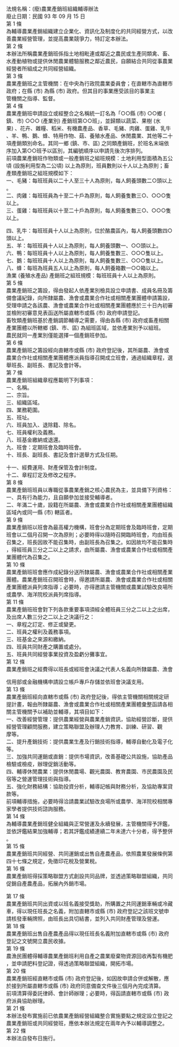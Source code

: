 法規名稱：(廢)農業產銷班組織輔導辦法  
廢止日期：民國 93 年 09 月 15 日  
第 1 條  
為輔導農業產銷組織建立企業化、資訊化及制度化的共同經營方式，以改  
善農業經營管理，並提高農業競爭力，特訂定本辦法。  
第 2 條  
本辦法所稱農業產銷班係指土地相毗連或鄰近之農民或生產同類禽、畜、  
水產動植物或提供休閒農業體驗服務之鄰近農民，自願結合共同從事農業  
經營者所組成之共同經營組織。  
第 3 條  
農業產銷班之主管機關：在中央為行政院農業委員會；在直轄市為直轄市  
政府；在縣 (市) 為縣 (市) 政府。但其目的事業應受該目的事業主  
管機關之指導、監督。  
第 4 條  
農業產銷班申請設立或經整合之名稱統一訂名為「○○縣 (市) ○○鄉 (  
鎮、市) ○○○ (產業別) 產銷班第○○班」，並歸類以蔬菜、果樹 (水  
果) 、花卉、雜糧、稻米、有機農產品、香草、毛豬、肉雞、蛋雞、乳牛  
、羊、鴨、鵝、蜂、特用作物、菇、養殖水產品、休閒農業、其他等二十  
項產銷類別命名。其同一鄉 (鎮、市、區) 之同類產銷班，於班名末端依  
序加入第○○班予以區別，其編號順序以申請先後次序排列。  
前項農業產銷班作物類或一般產銷班之組班規模：土地利用型面積為五公  
頃 (設施利用型為二公頃) 以上為原則，班員數則以十人以上為原則；畜  
產類產銷班之組班規模如下：  
一、毛豬：每班班員以二十人至三十人為原則，每人飼養頭數二○頭以上  
。  
二、肉雞：每班班員為十至二十戶為原則，每人飼養隻數三○、○○○隻  
以上。  
三、蛋雞：每班班員以十至二十戶為原則，每人飼養隻數三○、○○○隻  
以上。  


四、乳牛：每班班員十人以上為原則，位於酪農區內，每人飼養頭數四○  
頭以上。  
五、羊：每班班員十人以上為原則，每人飼養頭數一、○○頭以上。  
六、鴨：每班班員十人以上為原則，每人飼養隻數三、○○○隻以上。  
七、鵝：每班班員十人以上為原則，每人飼養隻數三、○○○隻以上。  
八、蜂：每班為班員五人以上為原則，每人飼養箱數一○○箱以上。  
漁業 (養殖水產品) 產銷班之組班規模：每班班員十人以上為原則。  
第 5 條  
農業產銷班之籌設，得由發起人依產業別檢具設立申請書、成員名冊及籌  
備會議紀錄，向所隸屬農、漁會或農業合作社或相關產業團體申請籌設，  
受理申請之各該農、漁會或農業合作社或相關產業團體應於三十日內初審  
並檢附初審意見表函送所屬直轄市或縣 (市) 政府申請登記。  
畜牧類產銷班基於產銷調節輔導之需要，得由各縣 (市) 政府或畜產相關  
產業團體以所轄鄉 (鎮、市、區) 為組班區域，並依產業別予以組班。  
農民就同一產業別僅能選擇一個產銷班參加。  
第 6 條  
農業產銷班之籌設經向直轄市或縣 (市) 政府登記後，其所屬農、漁會或  
農業合作社或相關產業團體應派員指導召開成立班會，通過組織章程，選  
舉班長、副班長、書記及會計等。  
第 7 條  
農業產銷班組織章程應載明下列事項：  
一、名稱。  
二、宗旨。  
三、組織區域。  
四、業務範圍。  
五、班址。  
六、班員加入、退除籍、除名。  
七、班員權利及義務。  
八、班基金繳納或退還。  
九、班會：定期班會及臨時班會。  
十、班長、副班長、書記及會計選舉方式及任期。  


十一、經費運用、財產保管及會計制度。  
十二、章程訂定及修改之程序。  
第 8 條  
農業產銷班班員以專職從事農業產銷之核心農民為主，並具備下列資格：  
一、具有行為能力，且自願參加並接受輔導者。  
二、年滿二十歲，設籍在所屬農、漁會或農業合作社或相關產業團體組織  
區域內或同一縣 (市) 轄區者。  
第 9 條  
農業產銷班以班會為最高權力機構，班會分為定期班會及臨時班會，定期  
班會以二個月召開一次為原則；必要時得以隨時召開臨時班會，均由班長  
召集之，班長因故不能召集時，由副班長為召集之。如因故均不能召集時  
，得經班員三分之二以上之請求，由所屬農、漁會或農業合作社或相關產  
業團體代為召集之。  
第 10 條  
農業產銷班班會應作成紀錄分送所隸屬農、漁會或農業合作社或相關產業  
團體。農業產銷班召開班會時，得邀請所屬農、漁會或農業合作社或相關  
產業團體派員列席指導；必要時，亦得邀請主管機關或農業試驗改良場所  
或農學、海洋院校派員列席指導。  
第 11 條  
農業產銷班班會對下列各款重要事項須經全體班員三分之二以上之出席，  
及出席人數三分之二以上之決議行之：  
一、章程之訂定、修正或變更。  
二、班員之權利及義務事項。  
三、班基金之來源和繳納。  
四、班員共同財產之購置或處分。  
五、班員共同經營事業投資及盈虧分攤事宜。  
第 12 條  
農業產銷班之經費得以班長或經班會決議之代表人名義向所隸屬農、漁會  


信用部或金融機構申請設立帳戶專戶存儲並依班會決議支用。  
第 13 條  
農業產銷班經向直轄市或縣 (市) 政府登記後，得依主管機關相關規定研  
提計畫，報由所隸屬農、漁會或農業合作社或相關產業團體彙整函請各相  
關主管機關予以補助並輔導，其項目如下：  
一、改善經營管理：提供農業經營與農業產銷資訊，協助經營診斷，提供  
經營管理顧問服務，建立策略聯盟及辦理人力教育、訓練、研習、觀  
摩等。  
二、提升產銷技術：提供農業生產及行銷技術指導，輔導自動化及電子化  
等。  
三、加強共同運銷或直銷：提供市場資訊，改善基礎公共設施，協助產品  
檢驗或檢疫，辦理促銷活動等。  
四、輔導休閒農業：提供休閒農場、觀光農園、教育農園、市民農園及民  
宿等之營運管理技術與指導。  
五、強化財務結構：協助投資分析，輔導記帳與財務分析，及協助專案貸  
款等。  
前項輔導措施，必要時得洽請農業試驗改良場所或農學、海洋院校相關專  
家學者提供技術諮詢服務。  
第 14 條  
為輔導農業產銷班健全組織與正常營運及永續發展，主管機關得予評鑑，  
並依評鑑結果加強輔導；若其評鑑成績連續二年未達六十分者，得予整併  
。  
第 15 條  
農業產銷班共同經營、共同運銷或出售自產農產品，依照農業發展條例第  
四十七條之規定，免徵印花稅及營業稅。  
第 16 條  
農業產銷班得採策略聯盟方式創設共同品牌，並透過策略聯盟組織，共同  
促銷自產農產品，拓展內外銷市場。  


第 17 條  
農業產銷班共同出資或以班名義接受獎助，所購置之共同運銷車輛或冷藏  
車，得以現任班長之名義，附加直轄市或縣 (市) 政府登記之該班文號申  
請核發車輛牌照，由班長出具切結書，並列入共同財產管理及營運。  
第 18 條  
農業產銷班出售自產農產品得以現任班長名義附加直轄市或縣 (市) 政府  
登記之文號開立農民收據。  
第 19 條  
農漁民團體得輔導農業產銷班利用自產之農業廢棄物資源回收再製有機肥  
，並申請肥料登記證，得透過策略聯盟組織，開拓市場。  
第 20 條  
農業產銷班經直轄市或縣 (市) 政府登記後，如因故申請合併或解散，應  
於接到所屬直轄市或縣 (市) 政府同意備查文件後三個月內完成清算。  
前項清算得委託律師、會計師辦理；必要時，得函請直轄市或縣 (市) 政  
府派員協助辦理。  
第 21 條  
本辦法發布實施前已依農業產銷經營組織整合實施要點之規定設立登記之  
農業產銷班或共同經營班，應依本辦法規定在兩年內予以輔導調整之。  
第 22 條  
本辦法自發布日施行。  


